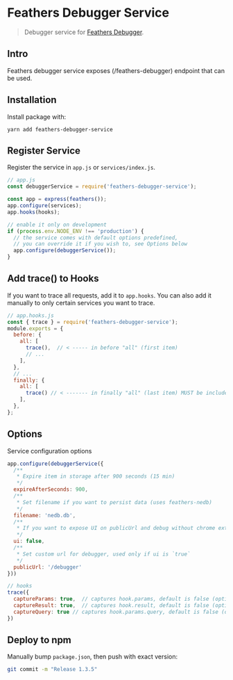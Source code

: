 # Feathers Debugger Service

> Debugger service for [Feathers Debugger](https://github.com/radenkovic/feathers-debugger).

## Intro

Feathers debugger service exposes (/feathers-debugger) endpoint that can be used.

## Installation

Install package with:

`yarn add feathers-debugger-service`

## Register Service

Register the service in `app.js` or `services/index.js`.

```js
// app.js
const debuggerService = require('feathers-debugger-service');

const app = express(feathers());
app.configure(services);
app.hooks(hooks);

// enable it only on development
if (process.env.NODE_ENV !== 'production') {
  // the service comes with default options predefined,
  // you can override it if you wish to, see Options below
  app.configure(debuggerService());
}
```


## Add trace() to Hooks

If you want to trace all requests, add it to `app.hooks`. You can also add it manually to only certain services you want to trace.

```js
// app.hooks.js
const { trace } = require('feathers-debugger-service');
module.exports = {
  before: {
    all: [
      trace(),  // < ----- in before "all" (first item)
      // ...
    ],
  },
  // ...
  finally: {
    all: [
      trace() // < ------- in finally "all" (last item) MUST be included!
    ],
  },
};
```


## Options


Service configuration options

```js
app.configure(debuggerService({
  /**
   * Expire item in storage after 900 seconds (15 min)
   */
  expireAfterSeconds: 900,
  /**
   * Set filename if you want to persist data (uses feathers-nedb)
   */
  filename: 'nedb.db',
  /**
   * If you want to expose UI on publicUrl and debug without chrome extension
   */
  ui: false,
  /**
   * Set custom url for debugger, used only if ui is `true`
   */
  publicUrl: '/debugger'
}))
```


```js
// hooks
trace({
  captureParams: true,  // captures hook.params, default is false (optional)
  captureResult: true,  // captures hook.result, default is false (optional)
  captureQuery: true // captures hook.params.query, default is false (optional)
})
```

## Deploy to npm

Manually bump `package.json`, then push with exact version:

```bash
git commit -m "Release 1.3.5"
```
